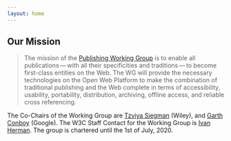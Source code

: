 ```yaml
---
layout: home
---
```


## Our Mission

> The mission of the [Publishing Working Group](https://www.w3.org/publishing/groups/publ-wg) is to enable all publications — with all their specificities and traditions — to become first-class entities on the Web. The WG will provide the necessary technologies on the Open Web Platform to make the combination of traditional publishing and the Web complete in terms of accessibility, usability, portability, distribution, archiving, offline access, and reliable cross referencing.


The Co-Chairs of the Working Group are [Tzviya Siegman](mailto:tsiegman@wiley.com)  (Wiley), and [Garth Conboy](mailto:garth@google.com) (Google). The W3C Staff Contact for the Working Group is [Ivan Herman](mailto:ivan@w3.org). The group is chartered until the 1st of July, 2020.
